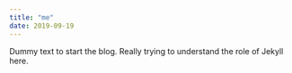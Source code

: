 ```yaml
---
title: "me"
date: 2019-09-19
---
```


Dummy text to start the blog. Really trying to understand the role of Jekyll here. 
